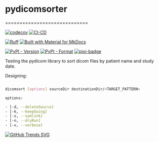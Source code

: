 # pydicomsorter

=============================

[![codecov](https://codecov.io/gh/jjjermiah/PyDicomSorter/graph/badge.svg?token=tCcajRIGz9)](https://codecov.io/gh/jjjermiah/PyDicomSorter)
[![CI-CD](https://github.com/jjjermiah/PyDicomSorter/actions/workflows/main.yaml/badge.svg)](https://github.com/jjjermiah/PyDicomSorter/actions/workflows/main.yaml)

[![Ruff](https://img.shields.io/endpoint?url=https://raw.githubusercontent.com/astral-sh/ruff/main/assets/badge/v2.json)](https://github.com/astral-sh/ruff)
[![Built with Material for MkDocs](https://img.shields.io/badge/mkdocs--material-gray?logo=materialformkdocs)](https://github.com/squidfunk/mkdocs-material)

[![PyPI - Version](https://img.shields.io/pypi/v/PyDicomSorter)](https://pypi.org/project/pydicomsorter/)
[![PyPI - Format](https://img.shields.io/pypi/format/PyDicomSorter)](https://pypi.org/project/pydicomsorter/)
[![pixi-badge](https://img.shields.io/endpoint?url=https://raw.githubusercontent.com/prefix-dev/pixi/main/assets/badge/v0.json&style=flat-square)](https://github.com/prefix-dev/pixi)

Testing the pydicom library to sort dicom files by patient name and study date.

Designing:

``` bash

dicomsort [options] sourceDir destinationDir/<TARGET_PATTERN>

options:

- [-d, --deleteSource] 
- [-k, --keepGoing]
- [-s, --symlink]
- [-n, --dryRun]
- [-v, --verbose]

```

<!-- [![Anurag's GitHub stats](https://github-readme-stats.vercel.app/api?username=anuraghazra)](https://github.com/anuraghazra/github-readme-stats)

[![Anurag's GitHub stats](https://github-readme-stats.vercel.app/api?username=jjjermiah)](https://github.com/jjjermiah/github-readme-stats) -->

[![GitHub Trends SVG](https://api.githubtrends.io/user/svg/jjjermiah/langs)](https://githubtrends.io)